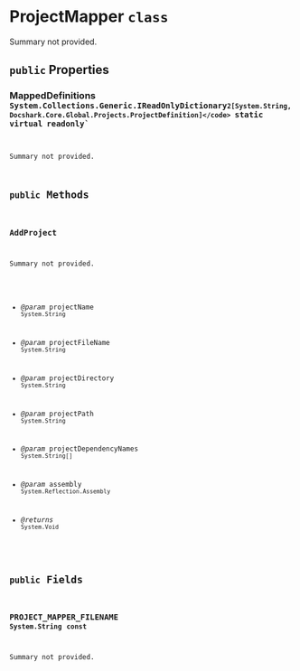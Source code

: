 # ProjectMapper `class`

Summary not provided.

## `public` Properties

### MappedDefinitions <code title="comments here">System.Collections.Generic.IReadOnlyDictionary`2[System.String,Docshark.Core.Global.Projects.ProjectDefinition]</code> `static` `virtual` `readonly`

Summary not provided.



## `public` Methods

### AddProject

Summary not provided.

- *@param* projectName <code title="comments here">System.String</code>
- *@param* projectFileName <code title="comments here">System.String</code>
- *@param* projectDirectory <code title="comments here">System.String</code>
- *@param* projectPath <code title="comments here">System.String</code>
- *@param* projectDependencyNames <code title="comments here">System.String[]</code>
- *@param* assembly <code title="comments here">System.Reflection.Assembly</code>

- *@returns* <code title="comments here">System.Void</code>

## `public` Fields

### PROJECT_MAPPER_FILENAME <code title="comments here">System.String</code> `const`

Summary not provided.